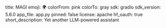 title: MAGI
emoji: 🌍
colorFrom: pink
colorTo: gray
sdk: gradio
sdk_version: 5.6.0
app_file: app.py
pinned: false
license: apache
hf_oauth: true
short_description: Yet another LLM-powered assistant
